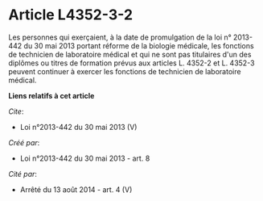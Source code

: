 # Article L4352-3-2

Les personnes qui exerçaient, à la date de promulgation de la loi n° 2013-442 du 30 mai 2013 portant réforme de la biologie
médicale, les fonctions de technicien de laboratoire médical et qui ne sont pas titulaires d'un des diplômes ou titres de
formation prévus aux articles L. 4352-2 et L. 4352-3 peuvent continuer à exercer les fonctions de technicien de laboratoire
médical.

**Liens relatifs à cet article**

_Cite_:

  - Loi n°2013-442 du 30 mai 2013 (V)

_Créé par_:

  - Loi n°2013-442 du 30 mai 2013 - art. 8

_Cité par_:

  - Arrêté du 13 août 2014 - art. 4 (V)

